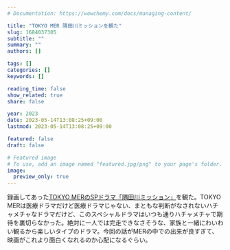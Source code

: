 ```yaml
---
# Documentation: https://wowchemy.com/docs/managing-content/

title: "TOKYO MER 隅田川ミッションを観た"
slug: 1684037305
subtitle: ""
summary: ""
authors: []

tags: []
categories: []
keywords: []

reading_time: false
show_related: true
share: false

year: 2023
date: 2023-05-14T13:08:25+09:00
lastmod: 2023-05-14T13:08:25+09:00

featured: false
draft: false

# Featured image
# To use, add an image named "featured.jpg/png" to your page's folder.
image:
  preview_only: true
---
```


録画してあった[TOKYO MERのSPドラマ「隅田川ミッション」](https://www.tbs.co.jp/TokyoMER_tbs/story/)を観た。TOKYO MERは医療ドラマだけど医療ドラマじゃない、まともな判断がなされないハチャメチャなドラマだけど、このスペシャルドラマはいつも通りハチャメチャで期待を裏切らなかった。絶対に一人では完走できなさそうな、家族と一緒にわいわい観るから楽しいタイプのドラマ。今回の話がMERの中での出来が良すぎて、映画がこれより面白くなれるのか心配になるぐらい。
